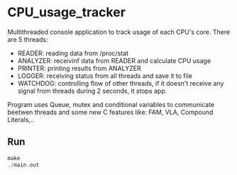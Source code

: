 # CPU_usage_tracker

Multithreaded console application to track usage of each CPU's core.
There are 5 threads:

- READER: reading data from /proc/stat
- ANALYZER: receivinf data from READER and calculate CPU usage
- PRINTER: printing results from ANALYZER
- LOGGER: receiving status from all threads and save it to file
- WATCHDOG: controlling flow of other threads, if it doesn't receive any signal from threads during 2 seconds, it stops app.

Program uses Queue, mutex and conditional variables to communicate beetwen threads and some new C features like: FAM, VLA, Compound Literals,..

## Run

```c
make
./main.out
```

